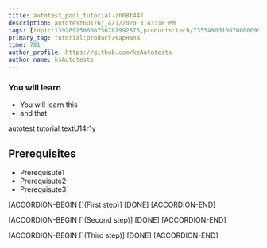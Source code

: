 ```yaml
---
title: autotest_pool_tutorial-zh08t447
description: autotest6O176j_4/1/2020 3:43:18 PM
tags: [topic:139269250608756787992873,products:tech/73554900100700000996,tutorial:experience/advanced]
primary_tag: tutorial:product/sapHana
time: 781
author_profile: https://github.com/ksAutotests
author_name: ksAutotests
---
```

### You will learn
- You will learn this
- and that

autotest tutorial textU14r1y

## Prerequisites
- Prerequisute1
- Prerequisute2
- Prerequisute3

[ACCORDION-BEGIN [](First step)]
[DONE]
[ACCORDION-END]

[ACCORDION-BEGIN [](Second step)]
[DONE]
[ACCORDION-END]

[ACCORDION-BEGIN [](Third step)]
[DONE]
[ACCORDION-END]


